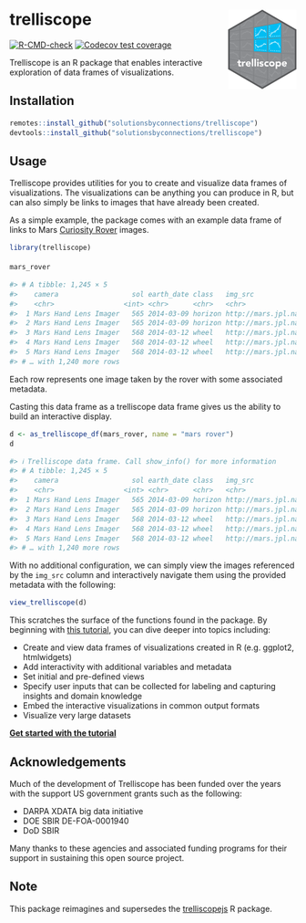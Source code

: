 # trelliscope <img src="man/figures/logo.svg" align="right" alt="" width="120" />

<!-- badges: start -->
[![R-CMD-check](https://github.com/solutionsbyconnections/trelliscope/actions/workflows/R-CMD-check.yaml/badge.svg)](https://github.com/solutionsbyconnections/trelliscope/actions/workflows/R-CMD-check.yaml)
[![Codecov test coverage](https://codecov.io/gh/solutionsbyconnections/trelliscope/branch/main/graph/badge.svg)](https://app.codecov.io/gh/solutionsbyconnections/trelliscope?branch=main)
<!-- badges: end -->

Trelliscope is an R package that enables interactive exploration of data frames of visualizations.

## Installation

``` r
remotes::install_github("solutionsbyconnections/trelliscope")
devtools::install_github("solutionsbyconnections/trelliscope")
```

## Usage

Trelliscope provides utilities for you to create and visualize data frames of visualizations. The visualizations can be anything you can produce in R, but can also simply be links to images that have already been created.

As a simple example, the package comes with an example data frame of links to Mars [Curiosity Rover](https://mars.nasa.gov/msl/home/) images.

``` r
library(trelliscope)

mars_rover
```

``` r
#> # A tibble: 1,245 × 5
#>    camera                  sol earth_date class   img_src
#>    <chr>                 <int> <chr>      <chr>   <chr>
#>  1 Mars Hand Lens Imager   565 2014-03-09 horizon http://mars.jpl.nasa.gov/m…
#>  2 Mars Hand Lens Imager   565 2014-03-09 horizon http://mars.jpl.nasa.gov/m…
#>  3 Mars Hand Lens Imager   568 2014-03-12 wheel   http://mars.jpl.nasa.gov/m…
#>  4 Mars Hand Lens Imager   568 2014-03-12 wheel   http://mars.jpl.nasa.gov/m…
#>  5 Mars Hand Lens Imager   568 2014-03-12 wheel   http://mars.jpl.nasa.gov/m…
#> # … with 1,240 more rows
```

Each row represents one image taken by the rover with some associated metadata.

Casting this data frame as a trelliscope data frame gives us the ability to build an interactive display.

``` r
d <- as_trelliscope_df(mars_rover, name = "mars rover")
d
```

``` r
#> ℹ Trelliscope data frame. Call show_info() for more information
#> # A tibble: 1,245 × 5
#>    camera                  sol earth_date class   img_src
#>    <chr>                 <int> <chr>      <chr>   <chr>
#>  1 Mars Hand Lens Imager   565 2014-03-09 horizon http://mars.jpl.nasa.gov/m…
#>  2 Mars Hand Lens Imager   565 2014-03-09 horizon http://mars.jpl.nasa.gov/m…
#>  3 Mars Hand Lens Imager   568 2014-03-12 wheel   http://mars.jpl.nasa.gov/m…
#>  4 Mars Hand Lens Imager   568 2014-03-12 wheel   http://mars.jpl.nasa.gov/m…
#>  5 Mars Hand Lens Imager   568 2014-03-12 wheel   http://mars.jpl.nasa.gov/m…
#> # … with 1,240 more rows
```

With no additional configuration, we can simply view the images referenced by the `img_src` column and interactively navigate them using the provided metadata with the following:

``` r
view_trelliscope(d)
```

[](https://user-images.githubusercontent.com/1275592/229949930-59a84582-a09f-4aa5-99fd-cbfb9f0eea8f.png)

This scratches the surface of the functions found in the package. By beginning with [this tutorial](https://trelliscope.org/trelliscope/articles/trelliscope.html), you can dive deeper into topics including:

- Create and view data frames of visualizations created in R (e.g. ggplot2, htmlwidgets)
- Add interactivity with additional variables and metadata
- Set initial and pre-defined views
- Specify user inputs that can be collected for labeling and capturing insights and domain knowledge
- Embed the interactive visualizations in common output formats 
- Visualize very large datasets

[**Get started with the tutorial**](https://trelliscope.org/trelliscope/articles/trelliscope.html)

## Acknowledgements

Much of the development of Trelliscope has been funded over the years with the support US government grants such as the following:

- DARPA XDATA big data initiative
- DOE SBIR DE-FOA-0001940
- DoD SBIR

Many thanks to these agencies and associated funding programs for their support in sustaining this open source project.

## Note

This package reimagines and supersedes the [trelliscopejs](https://hafen.github.io/trelliscopejs/) R package.
